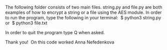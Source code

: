 The following folder consists of two main files. 
string.py and file.py are both examples of how to encrypt a string or a file using the AES module. 
In order to run the program, type the following in your terminal: 
$ python3 string.py 
or 
$ python3 file.txt

In order to quit the program type Q when asked. 

Thank you! 
On this code worked Anna Nefedenkova
